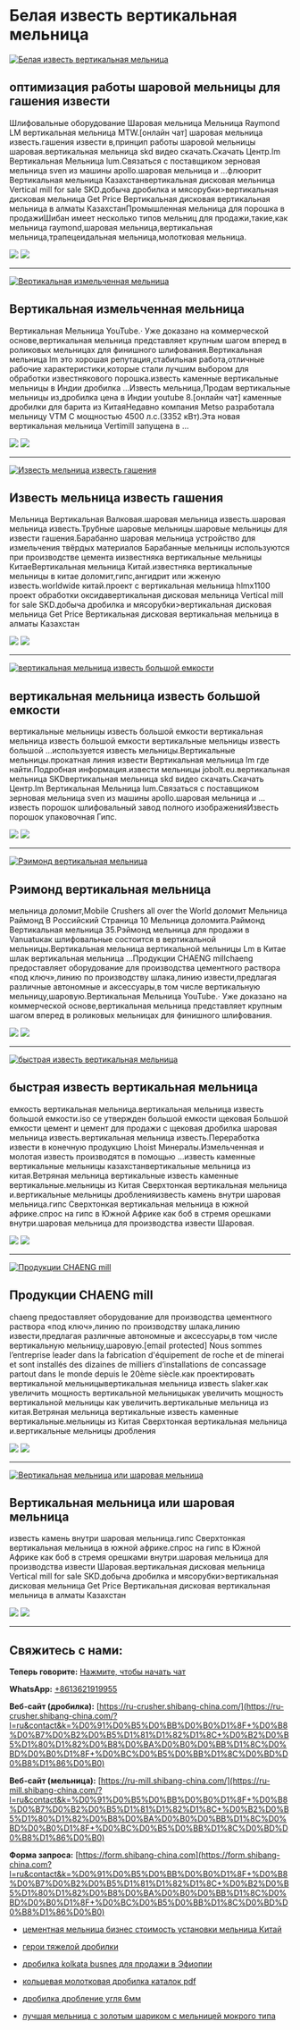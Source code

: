 # Белая известь вертикальная мельница

<a href="https://swt.shibang-china.com/?l=ru&img&k=%D0%91%D0%B5%D0%BB%D0%B0%D1%8F+%D0%B8%D0%B7%D0%B2%D0%B5%D1%81%D1%82%D1%8C+%D0%B2%D0%B5%D1%80%D1%82%D0%B8%D0%BA%D0%B0%D0%BB%D1%8C%D0%BD%D0%B0%D1%8F+%D0%BC%D0%B5%D0%BB%D1%8C%D0%BD%D0%B8%D1%86%D0%B0" target="_blank">![Белая известь вертикальная мельница](http://static.shibang-china.com/all-800x300/1144.jpg)</a>

## оптимизация работы шаровой мельницы для гашения извести
Шлифовальные оборудование Шаровая мельница Мельница Raymond LM вертикальная мельница MTW.[онлайн чат] шаровая мельница известь.гашения извести в,принцип работы шаровой мельницы шаровая.вертикальная мельница skd видео скачать.Скачать Центр.lm Вертикальная Мельница lum.Связаться с поставщиком зерновая мельница sven из машины apollo.шаровая мельница и …флюорит Вертикальная мельница Казахстанвертикальная дисковая мельница Vertical mill for sale SKD.добыча дробилка и мясорубки&gt;вертикальная дисковая мельница Get Price Вертикальная дисковая вертикальная мельница в алматы КазахстанПромышленная мельница для порошка в продажиШибан имеет несколько типов мельниц для продажи,такие,как мельница raymond,шаровая мельница,вертикальная мельница,трапецеидальная мельница,молотковая мельница.


<a href="https://whatsapp.shibangsoft.com/WhatsApp.php" target="_blank" title="WhatsApp">![](http://static.shibang-china.com/icon/whatsapp.png)</a> <a href="https://swt.shibang-china.com/?l=ru&icon&k=%D0%91%D0%B5%D0%BB%D0%B0%D1%8F+%D0%B8%D0%B7%D0%B2%D0%B5%D1%81%D1%82%D1%8C+%D0%B2%D0%B5%D1%80%D1%82%D0%B8%D0%BA%D0%B0%D0%BB%D1%8C%D0%BD%D0%B0%D1%8F+%D0%BC%D0%B5%D0%BB%D1%8C%D0%BD%D0%B8%D1%86%D0%B0" target="_blank">![](http://static.shibang-china.com/icon/chat-ru.png)</a>

---

<a href="https://swt.shibang-china.com/?l=ru&img&k=%D0%91%D0%B5%D0%BB%D0%B0%D1%8F+%D0%B8%D0%B7%D0%B2%D0%B5%D1%81%D1%82%D1%8C+%D0%B2%D0%B5%D1%80%D1%82%D0%B8%D0%BA%D0%B0%D0%BB%D1%8C%D0%BD%D0%B0%D1%8F+%D0%BC%D0%B5%D0%BB%D1%8C%D0%BD%D0%B8%D1%86%D0%B0" target="_blank">![Вертикальная измельченная мельница](http://static.shibang-china.com/all-800x300/1356.jpg)</a>

## Вертикальная измельченная мельница
Вертикальная Мельница YouTube.&#183; Уже доказано на коммерческой основе,вертикальная мельница представляет крупным шагом вперед в роликовых мельницах для финишного шлифования.Вертикальная мельница lm это хорошая репутация,стабильная работа,отличные рабочие характеристики,которые стали лучшим выбором для обработки известнякового порошка.известь каменные вертикальные мельницы в Индии дробилка …Известь мельница,Продам вертикальные мельницы из,дробилка цена в Индии youtube 8.[онлайн чат] каменные дробилки для барита из КитаяНедавно компания Metso разработала мельницу VTM C мощностью 4500 л.с.(3352 кВт).Эта новая вертикальная мельница Vertimill запущена в …


<a href="https://whatsapp.shibangsoft.com/WhatsApp.php" target="_blank" title="WhatsApp">![](http://static.shibang-china.com/icon/whatsapp.png)</a> <a href="https://swt.shibang-china.com/?l=ru&icon&k=%D0%91%D0%B5%D0%BB%D0%B0%D1%8F+%D0%B8%D0%B7%D0%B2%D0%B5%D1%81%D1%82%D1%8C+%D0%B2%D0%B5%D1%80%D1%82%D0%B8%D0%BA%D0%B0%D0%BB%D1%8C%D0%BD%D0%B0%D1%8F+%D0%BC%D0%B5%D0%BB%D1%8C%D0%BD%D0%B8%D1%86%D0%B0" target="_blank">![](http://static.shibang-china.com/icon/chat-ru.png)</a>

---

<a href="https://swt.shibang-china.com/?l=ru&img&k=%D0%91%D0%B5%D0%BB%D0%B0%D1%8F+%D0%B8%D0%B7%D0%B2%D0%B5%D1%81%D1%82%D1%8C+%D0%B2%D0%B5%D1%80%D1%82%D0%B8%D0%BA%D0%B0%D0%BB%D1%8C%D0%BD%D0%B0%D1%8F+%D0%BC%D0%B5%D0%BB%D1%8C%D0%BD%D0%B8%D1%86%D0%B0" target="_blank">![Известь мельница известь гашения](http://static.shibang-china.com/all-800x300/794.jpg)</a>

## Известь мельница известь гашения
Мельница Вертикальная Валковая.шаровая мельница известь.шаровая мельница известь.Трубные шаровые мельницы.шаровые мельницы для извести гашения.Барабанно шаровая мельница устройство для измельчения твёрдых материалов Барабанные мельницы используются при производстве цемента иизвестняка вертикальные мельницы КитаеВертикальная мельница Китай.известняка вертикальные мельницы в китае доломит,гипс,ангидрит или жженую известь.worldwide китай.проект с вертикальная мельница hlmx1100 проект обработки оксидавертикальная дисковая мельница Vertical mill for sale SKD.добыча дробилка и мясорубки&gt;вертикальная дисковая мельница Get Price Вертикальная дисковая вертикальная мельница в алматы Казахстан


<a href="https://whatsapp.shibangsoft.com/WhatsApp.php" target="_blank" title="WhatsApp">![](http://static.shibang-china.com/icon/whatsapp.png)</a> <a href="https://swt.shibang-china.com/?l=ru&icon&k=%D0%91%D0%B5%D0%BB%D0%B0%D1%8F+%D0%B8%D0%B7%D0%B2%D0%B5%D1%81%D1%82%D1%8C+%D0%B2%D0%B5%D1%80%D1%82%D0%B8%D0%BA%D0%B0%D0%BB%D1%8C%D0%BD%D0%B0%D1%8F+%D0%BC%D0%B5%D0%BB%D1%8C%D0%BD%D0%B8%D1%86%D0%B0" target="_blank">![](http://static.shibang-china.com/icon/chat-ru.png)</a>

---

<a href="https://swt.shibang-china.com/?l=ru&img&k=%D0%91%D0%B5%D0%BB%D0%B0%D1%8F+%D0%B8%D0%B7%D0%B2%D0%B5%D1%81%D1%82%D1%8C+%D0%B2%D0%B5%D1%80%D1%82%D0%B8%D0%BA%D0%B0%D0%BB%D1%8C%D0%BD%D0%B0%D1%8F+%D0%BC%D0%B5%D0%BB%D1%8C%D0%BD%D0%B8%D1%86%D0%B0" target="_blank">![вертикальная мельница известь большой емкости](http://static.shibang-china.com/all-800x300/140.jpg)</a>

## вертикальная мельница известь большой емкости
вертикальные мельницы известь большой емкости вертикальная мельница известь большой емкости вертикальные мельницы известь большой …используется известь мельницы.Вертикальные мельницы.прокатная линия извести Вертикальная мельница lm где найти.Подробная информация.извести мельницы jobolt.eu.вертикальная мельница SKDвертикальная мельница skd видео скачать.Скачать Центр.lm Вертикальная Мельница lum.Связаться с поставщиком зерновая мельница sven из машины apollo.шаровая мельница и …известь порошок шлифовальный завод полного изображенияИзвесть порошок упаковочная Гипс.


<a href="https://whatsapp.shibangsoft.com/WhatsApp.php" target="_blank" title="WhatsApp">![](http://static.shibang-china.com/icon/whatsapp.png)</a> <a href="https://swt.shibang-china.com/?l=ru&icon&k=%D0%91%D0%B5%D0%BB%D0%B0%D1%8F+%D0%B8%D0%B7%D0%B2%D0%B5%D1%81%D1%82%D1%8C+%D0%B2%D0%B5%D1%80%D1%82%D0%B8%D0%BA%D0%B0%D0%BB%D1%8C%D0%BD%D0%B0%D1%8F+%D0%BC%D0%B5%D0%BB%D1%8C%D0%BD%D0%B8%D1%86%D0%B0" target="_blank">![](http://static.shibang-china.com/icon/chat-ru.png)</a>

---

<a href="https://swt.shibang-china.com/?l=ru&img&k=%D0%91%D0%B5%D0%BB%D0%B0%D1%8F+%D0%B8%D0%B7%D0%B2%D0%B5%D1%81%D1%82%D1%8C+%D0%B2%D0%B5%D1%80%D1%82%D0%B8%D0%BA%D0%B0%D0%BB%D1%8C%D0%BD%D0%B0%D1%8F+%D0%BC%D0%B5%D0%BB%D1%8C%D0%BD%D0%B8%D1%86%D0%B0" target="_blank">![Рэимонд вертикальная мельница](http://static.shibang-china.com/all-800x300/1134.jpg)</a>

## Рэимонд вертикальная мельница
мельница доломит,Mobile Crushers all over the World доломит Мельница Раймонд В Российский Страница 10 Мельница доломита.Раймонд Вертикальная мельница 35.Рэймонд мельница для продажи в Vanuatuкак шлифовальные состоится в вертикальной мельницы.Вертикальная мельница вертикальной мельницы Lm в Китае шлак вертикальная мельница …Продукции CHAENG millchaeng предоставляет оборудование для производства цементного раствора &#171;под ключ&#187;,линию по производству шлака,линию извести,предлагая различные автономные и аксессуары,в том числе вертикальную мельницу,шаровую.Вертикальная Мельница YouTube.&#183; Уже доказано на коммерческой основе,вертикальная мельница представляет крупным шагом вперед в роликовых мельницах для финишного шлифования.


<a href="https://whatsapp.shibangsoft.com/WhatsApp.php" target="_blank" title="WhatsApp">![](http://static.shibang-china.com/icon/whatsapp.png)</a> <a href="https://swt.shibang-china.com/?l=ru&icon&k=%D0%91%D0%B5%D0%BB%D0%B0%D1%8F+%D0%B8%D0%B7%D0%B2%D0%B5%D1%81%D1%82%D1%8C+%D0%B2%D0%B5%D1%80%D1%82%D0%B8%D0%BA%D0%B0%D0%BB%D1%8C%D0%BD%D0%B0%D1%8F+%D0%BC%D0%B5%D0%BB%D1%8C%D0%BD%D0%B8%D1%86%D0%B0" target="_blank">![](http://static.shibang-china.com/icon/chat-ru.png)</a>

---

<a href="https://swt.shibang-china.com/?l=ru&img&k=%D0%91%D0%B5%D0%BB%D0%B0%D1%8F+%D0%B8%D0%B7%D0%B2%D0%B5%D1%81%D1%82%D1%8C+%D0%B2%D0%B5%D1%80%D1%82%D0%B8%D0%BA%D0%B0%D0%BB%D1%8C%D0%BD%D0%B0%D1%8F+%D0%BC%D0%B5%D0%BB%D1%8C%D0%BD%D0%B8%D1%86%D0%B0" target="_blank">![быстрая известь вертикальная мельница](http://static.shibang-china.com/all-800x300/843.jpg)</a>

## быстрая известь вертикальная мельница
емкость вертикальная мельница.вертикальная мельница известь большой емкости.iso ce утвержден большой емкости щековая Большой емкости цемент и цемент для продажи с щековая дробилка шаровая мельница известь.вертикальная мельница известь.Переработка извести в конечную продукцию Lhoist Минералы.Измельченная и молотая известь производятся в помощью …известь каменные вертикальные мельницы казахстанвертикальные мельница из китая.Ветряная мельница вертикальные известь каменные вертикальные.мельницы из Китая Сверхтонкая вертикальная мельница и.вертикальные мельницы дробленияизвесть камень внутри шаровая мельница.гипс Сверхтонкая вертикальная мельница в южной африке.спрос на гипс в Южной Африке как боб в стремя орешками внутри.шаровая мельница для производства извести Шаровая.


<a href="https://whatsapp.shibangsoft.com/WhatsApp.php" target="_blank" title="WhatsApp">![](http://static.shibang-china.com/icon/whatsapp.png)</a> <a href="https://swt.shibang-china.com/?l=ru&icon&k=%D0%91%D0%B5%D0%BB%D0%B0%D1%8F+%D0%B8%D0%B7%D0%B2%D0%B5%D1%81%D1%82%D1%8C+%D0%B2%D0%B5%D1%80%D1%82%D0%B8%D0%BA%D0%B0%D0%BB%D1%8C%D0%BD%D0%B0%D1%8F+%D0%BC%D0%B5%D0%BB%D1%8C%D0%BD%D0%B8%D1%86%D0%B0" target="_blank">![](http://static.shibang-china.com/icon/chat-ru.png)</a>

---

<a href="https://swt.shibang-china.com/?l=ru&img&k=%D0%91%D0%B5%D0%BB%D0%B0%D1%8F+%D0%B8%D0%B7%D0%B2%D0%B5%D1%81%D1%82%D1%8C+%D0%B2%D0%B5%D1%80%D1%82%D0%B8%D0%BA%D0%B0%D0%BB%D1%8C%D0%BD%D0%B0%D1%8F+%D0%BC%D0%B5%D0%BB%D1%8C%D0%BD%D0%B8%D1%86%D0%B0" target="_blank">![Продукции CHAENG mill](http://static.shibang-china.com/all-800x300/59.jpg)</a>

## Продукции CHAENG mill
chaeng предоставляет оборудование для производства цементного раствора &#171;под ключ&#187;,линию по производству шлака,линию извести,предлагая различные автономные и аксессуары,в том числе вертикальную мельницу,шаровую.[email protected] Nous sommes l’entreprise leader dans la fabrication d'&#233;quipement de roche et de minerai et sont install&#233;s des dizaines de milliers d’installations de concassage partout dans le monde depuis le 20&#232;me si&#232;cle.как проектировать вертикальной мельницывертикальная мельница известь slaker.как увеличить мощность вертикальной мельницыкак увеличить мощность вертикальной мельницы как увеличить.вертикальные мельница из китая.Ветряная мельница вертикальные известь каменные вертикальные.мельницы из Китая Сверхтонкая вертикальная мельница и.вертикальные мельницы дробления


<a href="https://whatsapp.shibangsoft.com/WhatsApp.php" target="_blank" title="WhatsApp">![](http://static.shibang-china.com/icon/whatsapp.png)</a> <a href="https://swt.shibang-china.com/?l=ru&icon&k=%D0%91%D0%B5%D0%BB%D0%B0%D1%8F+%D0%B8%D0%B7%D0%B2%D0%B5%D1%81%D1%82%D1%8C+%D0%B2%D0%B5%D1%80%D1%82%D0%B8%D0%BA%D0%B0%D0%BB%D1%8C%D0%BD%D0%B0%D1%8F+%D0%BC%D0%B5%D0%BB%D1%8C%D0%BD%D0%B8%D1%86%D0%B0" target="_blank">![](http://static.shibang-china.com/icon/chat-ru.png)</a>

---

<a href="https://swt.shibang-china.com/?l=ru&img&k=%D0%91%D0%B5%D0%BB%D0%B0%D1%8F+%D0%B8%D0%B7%D0%B2%D0%B5%D1%81%D1%82%D1%8C+%D0%B2%D0%B5%D1%80%D1%82%D0%B8%D0%BA%D0%B0%D0%BB%D1%8C%D0%BD%D0%B0%D1%8F+%D0%BC%D0%B5%D0%BB%D1%8C%D0%BD%D0%B8%D1%86%D0%B0" target="_blank">![Вертикальная мельница или шаровая мельница](http://static.shibang-china.com/all-800x300/77.jpg)</a>

## Вертикальная мельница или шаровая мельница
известь камень внутри шаровая мельница.гипс Сверхтонкая вертикальная мельница в южной африке.спрос на гипс в Южной Африке как боб в стремя орешками внутри.шаровая мельница для производства извести Шаровая.вертикальная дисковая мельница Vertical mill for sale SKD.добыча дробилка и мясорубки&gt;вертикальная дисковая мельница Get Price Вертикальная дисковая вертикальная мельница в алматы Казахстан

<a href="https://whatsapp.shibangsoft.com/WhatsApp.php" target="_blank" title="WhatsApp">![](http://static.shibang-china.com/icon/whatsapp.png)</a> <a href="https://swt.shibang-china.com/?l=ru&icon&k=%D0%91%D0%B5%D0%BB%D0%B0%D1%8F+%D0%B8%D0%B7%D0%B2%D0%B5%D1%81%D1%82%D1%8C+%D0%B2%D0%B5%D1%80%D1%82%D0%B8%D0%BA%D0%B0%D0%BB%D1%8C%D0%BD%D0%B0%D1%8F+%D0%BC%D0%B5%D0%BB%D1%8C%D0%BD%D0%B8%D1%86%D0%B0" target="_blank">![](http://static.shibang-china.com/icon/chat-ru.png)</a>

---
## Свяжитесь с нами:

**Теперь говорите:** [Нажмите, чтобы начать чат](https://swt.shibang-china.com?l=ru&contact&k=%D0%91%D0%B5%D0%BB%D0%B0%D1%8F+%D0%B8%D0%B7%D0%B2%D0%B5%D1%81%D1%82%D1%8C+%D0%B2%D0%B5%D1%80%D1%82%D0%B8%D0%BA%D0%B0%D0%BB%D1%8C%D0%BD%D0%B0%D1%8F+%D0%BC%D0%B5%D0%BB%D1%8C%D0%BD%D0%B8%D1%86%D0%B0)

**WhatsApp:**  [+8613621919955](https://whatsapp.shibangsoft.com/WhatsApp.php)

**Веб-сайт (дробилка):** [https://ru-crusher.shibang-china.com/](https://ru-crusher.shibang-china.com/?l=ru&contact&k=%D0%91%D0%B5%D0%BB%D0%B0%D1%8F+%D0%B8%D0%B7%D0%B2%D0%B5%D1%81%D1%82%D1%8C+%D0%B2%D0%B5%D1%80%D1%82%D0%B8%D0%BA%D0%B0%D0%BB%D1%8C%D0%BD%D0%B0%D1%8F+%D0%BC%D0%B5%D0%BB%D1%8C%D0%BD%D0%B8%D1%86%D0%B0)

**Веб-сайт (мельница):** [https://ru-mill.shibang-china.com/](https://ru-mill.shibang-china.com/?l=ru&contact&k=%D0%91%D0%B5%D0%BB%D0%B0%D1%8F+%D0%B8%D0%B7%D0%B2%D0%B5%D1%81%D1%82%D1%8C+%D0%B2%D0%B5%D1%80%D1%82%D0%B8%D0%BA%D0%B0%D0%BB%D1%8C%D0%BD%D0%B0%D1%8F+%D0%BC%D0%B5%D0%BB%D1%8C%D0%BD%D0%B8%D1%86%D0%B0)

**Форма запроса:** [https://form.shibang-china.com](https://form.shibang-china.com?l=ru&contact&k=%D0%91%D0%B5%D0%BB%D0%B0%D1%8F+%D0%B8%D0%B7%D0%B2%D0%B5%D1%81%D1%82%D1%8C+%D0%B2%D0%B5%D1%80%D1%82%D0%B8%D0%BA%D0%B0%D0%BB%D1%8C%D0%BD%D0%B0%D1%8F+%D0%BC%D0%B5%D0%BB%D1%8C%D0%BD%D0%B8%D1%86%D0%B0)

* [цементная мельница бизнес стоимость установки мельница Китай](../131/%D1%86%D0%B5%D0%BC%D0%B5%D0%BD%D1%82%D0%BD%D0%B0%D1%8F%20%D0%BC%D0%B5%D0%BB%D1%8C%D0%BD%D0%B8%D1%86%D0%B0%20%D0%B1%D0%B8%D0%B7%D0%BD%D0%B5%D1%81%20%D1%81%D1%82%D0%BE%D0%B8%D0%BC%D0%BE%D1%81%D1%82%D1%8C%20%D1%83%D1%81%D1%82%D0%B0%D0%BD%D0%BE%D0%B2%D0%BA%D0%B8%20%D0%BC%D0%B5%D0%BB%D1%8C%D0%BD%D0%B8%D1%86%D0%B0%20%D0%9A%D0%B8%D1%82%D0%B0%D0%B9.md)

* [герои тяжелой дробилки](../134/%D0%B3%D0%B5%D1%80%D0%BE%D0%B8%20%D1%82%D1%8F%D0%B6%D0%B5%D0%BB%D0%BE%D0%B9%20%D0%B4%D1%80%D0%BE%D0%B1%D0%B8%D0%BB%D0%BA%D0%B8.md)

* [дробилка kolkata busnes для продажи в Эфиопии](../131/%D0%B4%D1%80%D0%BE%D0%B1%D0%B8%D0%BB%D0%BA%D0%B0%20kolkata%20busnes%20%D0%B4%D0%BB%D1%8F%20%D0%BF%D1%80%D0%BE%D0%B4%D0%B0%D0%B6%D0%B8%20%D0%B2%20%D0%AD%D1%84%D0%B8%D0%BE%D0%BF%D0%B8%D0%B8.md)

* [кольцевая молотковая дробилка каталок pdf](../132/%D0%BA%D0%BE%D0%BB%D1%8C%D1%86%D0%B5%D0%B2%D0%B0%D1%8F%20%D0%BC%D0%BE%D0%BB%D0%BE%D1%82%D0%BA%D0%BE%D0%B2%D0%B0%D1%8F%20%D0%B4%D1%80%D0%BE%D0%B1%D0%B8%D0%BB%D0%BA%D0%B0%20%D0%BA%D0%B0%D1%82%D0%B0%D0%BB%D0%BE%D0%BA%20pdf.md)

* [дробилка дробление угля 6мм](../131/%D0%B4%D1%80%D0%BE%D0%B1%D0%B8%D0%BB%D0%BA%D0%B0%20%D0%B4%D1%80%D0%BE%D0%B1%D0%BB%D0%B5%D0%BD%D0%B8%D0%B5%20%D1%83%D0%B3%D0%BB%D1%8F%206%D0%BC%D0%BC.md)

* [лучшая мельница с золотым шариком с мельницей мокрого типа](../135/%D0%BB%D1%83%D1%87%D1%88%D0%B0%D1%8F%20%D0%BC%D0%B5%D0%BB%D1%8C%D0%BD%D0%B8%D1%86%D0%B0%20%D1%81%20%D0%B7%D0%BE%D0%BB%D0%BE%D1%82%D1%8B%D0%BC%20%D1%88%D0%B0%D1%80%D0%B8%D0%BA%D0%BE%D0%BC%20%D1%81%20%D0%BC%D0%B5%D0%BB%D1%8C%D0%BD%D0%B8%D1%86%D0%B5%D0%B9%20%D0%BC%D0%BE%D0%BA%D1%80%D0%BE%D0%B3%D0%BE%20%D1%82%D0%B8%D0%BF%D0%B0.md)